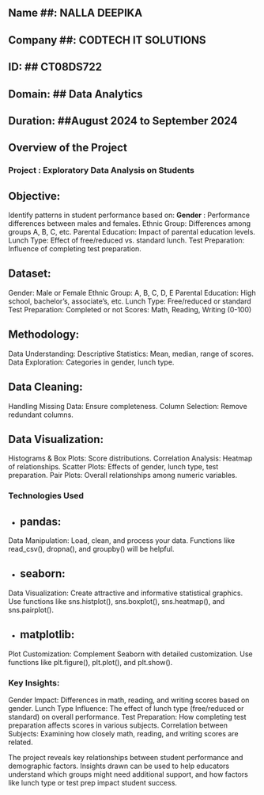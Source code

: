 ## Name ##: NALLA DEEPIKA
## Company ##: CODTECH IT SOLUTIONS
## ID: ## CT08DS722
## Domain: ## Data Analytics
## Duration: ##August 2024 to September 2024

## Overview of the Project

### Project : Exploratory Data Analysis on Students

## Objective:
Identify patterns in student performance based on:
**Gender** : Performance differences between males and females.
Ethnic Group: Differences among groups A, B, C, etc.
Parental Education: Impact of parental education levels.
Lunch Type: Effect of free/reduced vs. standard lunch.
Test Preparation: Influence of completing test preparation.
## Dataset:
Gender: Male or Female
Ethnic Group: A, B, C, D, E
Parental Education: High school, bachelor’s, associate’s, etc.
Lunch Type: Free/reduced or standard
Test Preparation: Completed or not
Scores: Math, Reading, Writing (0-100)

## Methodology:
Data Understanding:
Descriptive Statistics: Mean, median, range of scores.
Data Exploration: Categories in gender, lunch type.

## Data Cleaning:
Handling Missing Data: Ensure completeness.
Column Selection: Remove redundant columns.

## Data Visualization:
Histograms & Box Plots: Score distributions.
Correlation Analysis: Heatmap of relationships.
Scatter Plots: Effects of gender, lunch type, test preparation.
Pair Plots: Overall relationships among numeric variables.

### Technologies Used 
- ## pandas:
Data Manipulation: Load, clean, and process your data. Functions like read_csv(), dropna(), and groupby() will be helpful.

- ## seaborn:
Data Visualization: Create attractive and informative statistical graphics. Use functions like sns.histplot(), sns.boxplot(), sns.heatmap(), and sns.pairplot().

- ## matplotlib:
Plot Customization: Complement Seaborn with detailed customization. Use functions like plt.figure(), plt.plot(), and plt.show().

### Key Insights:
Gender Impact: Differences in math, reading, and writing scores based on gender.
Lunch Type Influence: The effect of lunch type (free/reduced or standard) on overall performance.
Test Preparation: How completing test preparation affects scores in various subjects.
Correlation between Subjects: Examining how closely math, reading, and writing scores are related.

The project reveals key relationships between student performance and demographic factors. Insights drawn can be used to help educators understand which groups might need additional support, and how factors like lunch type or test prep impact student success.
